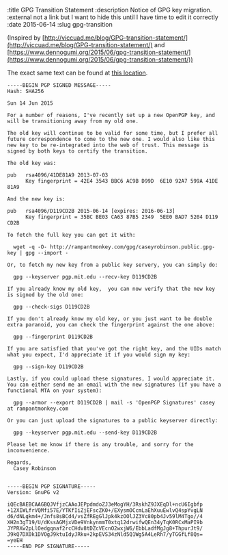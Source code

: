 :title GPG Transition Statement
:description Notice of GPG key migration.
:external not a link but I want to hide this until I have time to edit it correctly
:date 2015-06-14
:slug gpg-transition

(Inspired by [http://viccuad.me/blog/GPG-transition-statement/](http://viccuad.me/blog/GPG-transition-statement/) and [https://www.dennogumi.org/2015/06/gpg-transition-statement/](https://www.dennogumi.org/2015/06/gpg-transition-statement/))

The exact same text can be found at [this location](http://rampantmonkey.com/gpg/gpg-transition-statement-2015-06.txt).

```
-----BEGIN PGP SIGNED MESSAGE-----
Hash: SHA256

Sun 14 Jun 2015

For a number of reasons, I've recently set up a new OpenPGP key, and will be transitioning away from my old one.

The old key will continue to be valid for some time, but I prefer all future correspondence to come to the new one. I would also like this new key to be re-integrated into the web of trust. This message is signed by both keys to certify the transition.

The old key was:

pub   rsa4096/41DE81A9 2013-07-03
      Key fingerprint = 42E4 3543 BBC6 AC9B D99D  6E10 92A7 599A 41DE 81A9

And the new key is:

pub   rsa4096/D119CD2B 2015-06-14 [expires: 2016-06-13]
      Key fingerprint = 35BC BE03 CA63 87B5 2349  5EE0 BAD7 5204 D119 CD2B

To fetch the full key you can get it with:

  wget -q -O- http://rampantmonkey.com/gpg/caseyrobinson.public.gpg-key | gpg --import -

Or, to fetch my new key from a public key servery, you can simply do:

  gpg --keyserver pgp.mit.edu --recv-key D119CD2B

If you already know my old key,  you can now verify that the new key is signed by the old one:

  gpg --check-sigs D119CD2B

If you don't already know my old key, or you just want to be double extra paranoid, you can check the fingerprint against the one above:

  gpg --fingerprint D119CD2B

If you are satisfied that you've got the right key, and the UIDs match what you expect, I'd appreciate it if you would sign my key:

  gpg --sign-key D119CD2B

Lastly, if you could upload these signatures, I would appreciate it. You can either send me an email with the new signatures (if you have a functional MTA on your system):

  gpg --armor --export D119CD2B | mail -s 'OpenPGP Signatures' casey at rampantmonkey.com

Or you can just upload the signatures to a public keyserver directly:

  gpg --keyserver pgp.mit.edu --send-key D119CD2B

Please let me know if there is any trouble, and sorry for the inconvenience.

Regards,
  Casey Robinson


-----BEGIN PGP SIGNATURE-----
Version: GnuPG v2

iQEcBAEBCAAGBQJVfjzCAAoJEPpdmdoZJ3eMogYH/3RskhZ9JXEqDl+ncU6Igbfp
+12XIWLfrVQMfi57E/YTKfIiZjEFscZK0+/EXysmOCcmLaEhXuuEwlvQ4spYvgLN
d6/dNLgkm4+/Jnfs8sBCd4/vsZfREgGlJpk4kzOOlJZ3Vc80pb4Jv59lM4Tgo//4
XH2n3gT19/U/dKssAGMjxVDe9VnkynmmT0xtq12drwifwQEn34yTqK0RCxMaPI9b
JYPRXw2pLlOedgqnaf2rcCHdv8tDZcVEcnO2wxjW6/EbbLadfMgJg8+ThpurJt9/
J9kQ7DX0k1DVOgJ9ktuIdyJRku+2kpEVS34zNld5Q1Wg5A4LeRh7/yTGGfLf8Qs=
=yeEH
-----END PGP SIGNATURE-----
```
